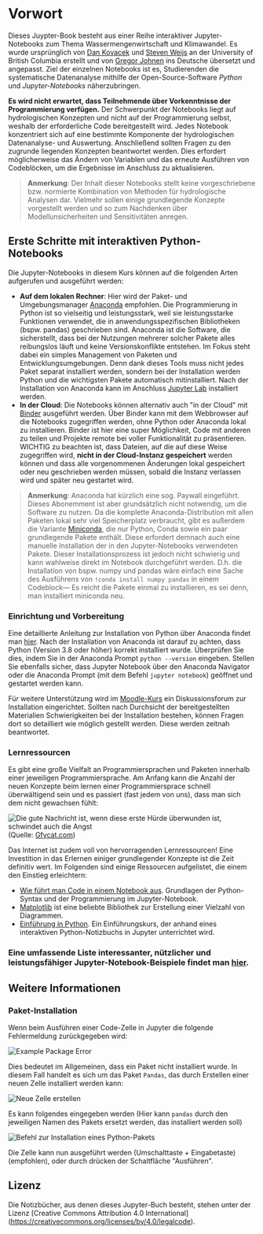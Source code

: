 # Vorwort

Dieses Juypter-Book besteht aus einer Reihe interaktiver Jupyter-Notebooks zum Thema Wassermengenwirtschaft und Klimawandel. Es wurde ursprünglich von [Dan Kovacek](https://civil.ubc.ca/faculty/dan-kovacek/) und [Steven Weijs](https://Civil.ubc.ca/faculty/steven-weijs/) an der University of British Columbia erstellt und von [Gregor Johnen](https://www.uni-due.de/wasserbau/mitarbeiter_johnen.php) ins Deutsche übersetzt und angepasst. Ziel der einzelnen Notebooks ist es, Studierenden die systematische Datenanalyse mithilfe der Open-Source-Software *Python* und *Jupyter-Notebooks* näherzubringen.

**Es wird nicht erwartet, dass Teilnehmende über Vorkenntnisse der Programmierung verfügen.** Der Schwerpunkt der Notebooks liegt auf hydrologischen Konzepten und nicht auf der Programmierung selbst, weshalb der erforderliche Code bereitgestellt wird. Jedes Notebook konzentriert sich auf eine bestimmte Komponente der hydrologischen Datenanalyse- und Auswertung. Anschließend sollten Fragen zu den zugrunde liegenden Konzepten beantwortet werden. Dies erfordert möglicherweise das Ändern von Variablen und das erneute Ausführen von Codeblöcken, um die Ergebnisse im Anschluss zu aktualisieren.

>**Anmerkung**: Der Inhalt dieser Notebooks stellt keine vorgeschriebene bzw. normierte Kombination von Methoden für hydrologische Analysen dar. Vielmehr sollen einige grundlegende Konzepte vorgestellt werden und so zum Nachdenken über Modellunsicherheiten und Sensitivitäten anregen.

## Erste Schritte mit interaktiven Python-Notebooks

Die Jupyter-Notebooks in diesem Kurs können auf die folgenden Arten aufgerufen und ausgeführt werden:

* **Auf dem lokalen Rechner**: Hier wird der Paket- und Umgebungsmanager [Anaconda](https://www.anaconda.com/) empfohlen. Die Programmierung in Python ist so vielseitig und leistungsstark, weil sie leistungsstarke Funktionen verwendet, die in anwendungsspezifischen Bibliotheken (bspw. pandas) geschrieben sind.  Anaconda ist die Software, die sicherstellt, dass bei der Nutzungen mehrerer solcher Pakete alles reibungslos läuft und keine Versionskonflikte entstehen. Im Fokus steht dabei ein simples Management von Paketen und Entwicklungsumgebungen. Denn dank dieses Tools muss nicht jedes Paket separat installiert werden, sondern bei der Installation werden Python und die wichtigsten Pakete automatisch mitinstalliert. Nach der Installation von Anaconda kann im Anschluss [Jupyter Lab](https://jupyter.org/) installiert werden.
* **In der Cloud**: Die Notebooks können alternativ auch "in der Cloud" mit [Binder](https://mybinder.org/) ausgeführt werden. Über Binder kann mit dem Webbrowser auf die Notebooks zugegriffen werden, ohne Python oder Anaconda lokal zu installieren. Binder ist hier eine super Möglichkeit, Code mit anderen zu teilen und Projekte remote bei voller Funktionalität zu präsentieren. WICHTIG zu beachten ist, dass Dateien, auf die auf diese Weise zugegriffen wird, **nicht in der Cloud-Instanz gespeichert** werden können und dass alle vorgenommenen Änderungen lokal gespeichert oder neu geschrieben werden müssen, sobald die Instanz verlassen wird und später neu gestartet wird.

>**Anmerkung**: Anaconda hat kürzlich eine sog. Paywall eingeführt. Dieses Abonemment ist aber grundsätzlich nicht notwendig, um die Software zu nutzen. Da die komplette Anaconda-Distribution mit allen Paketen lokal sehr viel Speicherplatz verbraucht, gibt es außerdem die Variante [Miniconda](https://docs.conda.io/projects/conda/en/latest/user-guide/install/windows.html), die nur Python, Conda sowie ein paar grundlegende Pakete enthält. Diese erfordert demnach auch eine manuelle Installation der in den Jupyter-Notebooks verwendeten Pakete.  Dieser Installationsprozess ist jedoch nicht schwierig und kann wahlweise direkt im Notebook durchgeführt werden. D.h. die Installation von bspw. numpy und pandas wäre einfach eine Sache des Ausführens von `!conda install numpy pandas` in einem Codeblock&mdash; Es reicht die Pakete einmal zu installieren, es sei denn, man installiert miniconda neu.

### Einrichtung und Vorbereitung

Eine detaillierte Anleitung zur Installation von Python über Anaconda findet man [hier](https://www.anaconda.com/products/distribution). Nach der Installation von Anaconda ist darauf zu achten, dass Python (Version 3.8 oder höher) korrekt installiert wurde. Überprüfen Sie dies, indem Sie in der Anaconda Prompt `python --version` eingeben. Stellen Sie ebenfalls sicher, dass Jupyter Notebook über den Anaconda Navigator oder die Anaconda Prompt (mit dem Befehl `jupyter notebook`) geöffnet und gestartet werden kann.

Für weitere Unterstützung wird im [Moodle-Kurs](https://moodle.uni-due.de/course/view.php?id=12978) ein Diskussionsforum zur Installation eingerichtet. Sollten nach Durchsicht der bereitgestellten Materialien Schwierigkeiten bei der Installation bestehen, können Fragen dort so detailliert wie möglich gestellt werden. Diese werden zeitnah beantwortet.

### Lernressourcen

Es gibt eine große Vielfalt an Programmiersprachen und Paketen innerhalb einer jeweiligen Programmiersprache. Am Anfang kann die Anzahl der neuen Konzepte beim lernen einer Programmiersprace schnell überwältigend sein und es passiert (fast jedem von uns), dass man sich dem nicht gewachsen fühlt:

![Die gute Nachricht ist, wenn diese erste Hürde überwunden ist, schwindet auch die Angst](img/wave_smash.gif)  
(Quelle: [Gfycat.com](https://gfycat.com/))

Das Internet ist zudem voll von hervorragenden Lernressourcen! Eine Investition in das Erlernen einiger grundlegender Konzepte ist die Zeit definitiv wert. Im Folgenden sind einige Ressourcen aufgelistet, die einem den Einstieg erleichtern:

* [Wie führt man Code in einem Notebook aus](https://nbviewer.org/github/jupyter/notebook/blob/main/docs/source/examples/Notebook/Running%20Code.ipynb). Grundlagen der Python-Syntax und der Programmierung im Jupyter-Notebook.
* [Matplotlib](http://nbviewer.ipython.org/github/jrjohansson/scientific-python-lectures/blob/master/Lecture-4-Matplotlib.ipynb) ist eine beliebte Bibliothek zur Erstellung einer Vielzahl von Diagrammen. 
* [Einführung in Python](https://nbviewer.org/github/ehmatthes/intro_programming/blob/master/notebooks/index.ipynb).  Ein Einführungskurs, der anhand eines interaktiven Python-Notizbuchs in Jupyter unterrichtet wird.

### Eine umfassende Liste interessanter, nützlicher und leistungsfähiger Jupyter-Notebook-Beispiele findet man [hier](https://github.com/jupyter/jupyter/wiki).

## Weitere Informationen

### Paket-Installation

Wenn beim Ausführen einer Code-Zelle in Jupyter die folgende Fehlermeldung zurückgegeben wird:

![Example Package Error](img/package_error.png)

Dies bedeutet im Allgemeinen, dass ein Paket nicht installiert wurde.  In diesem Fall handelt es sich um das Paket `Pandas`, das durch Erstellen einer neuen Zelle installiert werden kann:

![Neue Zelle erstellen](img/new_cell.png)

Es kann folgendes eingegeben werden (Hier kann `pandas` durch den jeweiligen Namen des Pakets ersetzt werden, das installiert werden soll)

![Befehl zur Installation eines Python-Pakets](img/package_install.png)

Die Zelle kann nun ausgeführt werden (Umschalttaste + Eingabetaste) (empfohlen), oder durch drücken der Schaltfläche "Ausführen".

## Lizenz

Die Notizbücher, aus denen dieses Jupyter-Buch besteht, stehen unter der Lizenz [Creative Commons Attribution 4.0 International] (https://creativecommons.org/licenses/by/4.0/legalcode).


